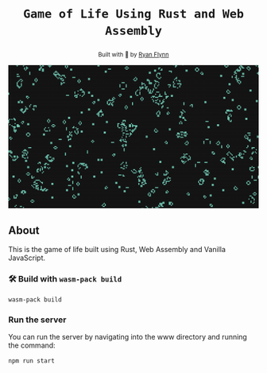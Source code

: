 <div align="center">

  <h1><code>Game of Life Using Rust and Web Assembly</code></h1>


  <sub>Built with 🦀 by <a href="">Ryan Flynn</a></sub>
</div>

![Game of Life Screenshot](assets/images/game-of-life.png)


## About

This is the game of life built using Rust, Web Assembly and Vanilla JavaScript.


### 🛠️ Build with `wasm-pack build`

```
wasm-pack build
```

### Run the server

You can run the server by navigating into the www directory and running the command:

```
npm run start
```

